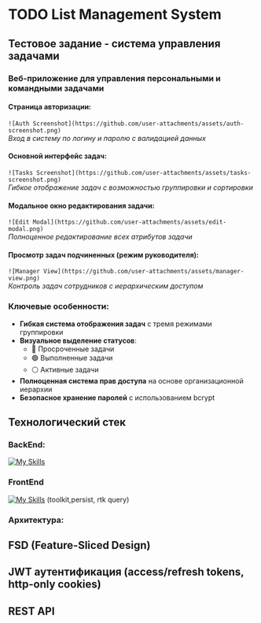 # TODO List Management System  

## Тестовое задание - система управления задачами  

### Веб-приложение для управления персональными и командными задачами  

#### Страница авторизации:  
`![Auth Screenshot](https://github.com/user-attachments/assets/auth-screenshot.png)`  
*Вход в систему по логину и паролю с валидацией данных*  

#### Основной интерфейс задач:  
`![Tasks Screenshot](https://github.com/user-attachments/assets/tasks-screenshot.png)`  
*Гибкое отображение задач с возможностью группировки и сортировки*  

#### Модальное окно редактирования задачи:  
`![Edit Modal](https://github.com/user-attachments/assets/edit-modal.png)`  
*Полноценное редактирование всех атрибутов задачи*  

#### Просмотр задач подчиненных (режим руководителя):  
`![Manager View](https://github.com/user-attachments/assets/manager-view.png)`  
*Контроль задач сотрудников с иерархическим доступом*  

### Ключевые особенности:  
- **Гибкая система отображения задач** с тремя режимами группировки  
- **Визуальное выделение статусов**:  
  - 🔴 Просроченные задачи  
  - 🟢 Выполненные задачи  
  - ⚪ Активные задачи  
- **Полноценная система прав доступа** на основе организационной иерархии  
- **Безопасное хранение паролей** с использованием bcrypt  

## Технологический стек  

### BackEnd:
[![My Skills](https://skillicons.dev/icons?i=nodejs,express,postgresql,prisma)](https://skillicons.dev)
### FrontEnd
[![My Skills](https://skillicons.dev/icons?i=nextjs,react,redux)](https://skillicons.dev) (toolkit,persist, rtk query)

### Архитектура:
## FSD (Feature-Sliced Design)
## JWT аутентификация (access/refresh tokens, http-only cookies)
## REST API